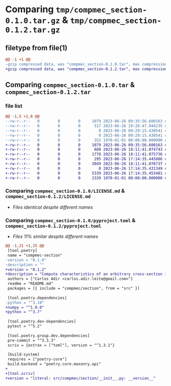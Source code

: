 # Comparing `tmp/compmec_section-0.1.0.tar.gz` & `tmp/compmec_section-0.1.2.tar.gz`

## filetype from file(1)

```diff
@@ -1 +1 @@
-gzip compressed data, was "compmec_section-0.1.0.tar", max compression
+gzip compressed data, was "compmec_section-0.1.2.tar", max compression
```

## Comparing `compmec_section-0.1.0.tar` & `compmec_section-0.1.2.tar`

### file list

```diff
@@ -1,5 +1,8 @@
--rw-r--r--   0        0        0     1079 2023-06-26 09:35:56.600163 compmec_section-0.1.0/LICENSE.md
--rw-r--r--   0        0        0      517 2023-06-26 10:26:47.944235 compmec_section-0.1.0/pyproject.toml
--rw-r--r--   0        0        0        0 2023-06-26 09:29:15.430541 compmec_section-0.1.0/README.md
--rw-r--r--   0        0        0        0 2023-06-26 09:29:15.430541 compmec_section-0.1.0/src/compmec/section/__init__.py
--rw-r--r--   0        0        0      352 1970-01-01 00:00:00.000000 compmec_section-0.1.0/PKG-INFO
+-rw-r--r--   0        0        0     1079 2023-06-26 09:35:56.600163 compmec_section-0.1.2/LICENSE.md
+-rw-r--r--   0        0        0      680 2023-06-26 18:11:41.074743 compmec_section-0.1.2/pyproject.toml
+-rw-r--r--   0        0        0     1778 2023-06-26 18:11:41.075736 compmec_section-0.1.2/README.md
+-rw-r--r--   0        0        0      295 2023-06-26 17:14:35.445886 compmec_section-0.1.2/src/compmec/section/__init__.py
+-rw-r--r--   0        0        0     3049 2023-06-26 18:11:41.076737 compmec_section-0.1.2/src/compmec/section/material.py
+-rw-r--r--   0        0        0        0 2023-06-26 17:14:35.431349 compmec_section-0.1.2/src/compmec/section/profile.py
+-rw-r--r--   0        0        0     5339 2023-06-26 17:14:35.453481 compmec_section-0.1.2/src/compmec/section/shape.py
+-rw-r--r--   0        0        0     2339 1970-01-01 00:00:00.000000 compmec_section-0.1.2/PKG-INFO
```

### Comparing `compmec_section-0.1.0/LICENSE.md` & `compmec_section-0.1.2/LICENSE.md`

 * *Files identical despite different names*

### Comparing `compmec_section-0.1.0/pyproject.toml` & `compmec_section-0.1.2/pyproject.toml`

 * *Files 11% similar despite different names*

```diff
@@ -1,21 +1,25 @@
 [tool.poetry]
 name = "compmec-section"
-version = "0.1.0"
-description = ""
+version = "0.1.2"
+description = "Compute characteristics of an arbitrary cross-section in python"
 authors = ["Carlos Adir <carlos.adir.leite@gmail.com>"]
 readme = "README.md"
 packages = [{ include = "compmec/section", from = "src" }]
 
 [tool.poetry.dependencies]
-python = "^3.10"
+numpy = "^1.0.0"
+python = "^3.7"
 
 [tool.poetry.dev-dependencies]
 pytest = "^5.2"
 
 [tool.poetry.group.dev.dependencies]
 pre-commit = "^3.3.3"
 scriv = {extras = ["toml"], version = "^1.3.1"}
 
 [build-system]
 requires = ["poetry-core"]
 build-backend = "poetry.core.masonry.api"
+
+[tool.scriv]
+version = "literal: src/compmec/section/__init__.py: __version__"
```

